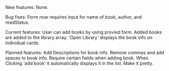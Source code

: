 New features:
None.

Bug fixes:
Form now requires input for name of book, author, and readStatus.

Current features:
User can add books by using provied form.
Added books are added to the library array.
'Open Library' displays the book info on individual cards.

Planned features:
Add Descriptions for book info.
Remove commas and add spaces to book info.
Require certain fields when adding book.
When Clicking 'add book' it automatically displays it in the list.
Make it pretty.